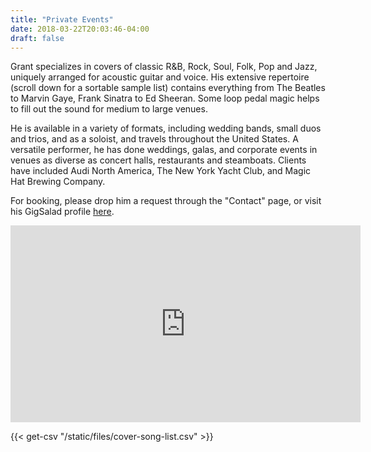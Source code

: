 ```yaml
---
title: "Private Events"
date: 2018-03-22T20:03:46-04:00
draft: false
---
```


Grant specializes in covers of classic R&B, Rock, Soul, Folk, Pop and Jazz, uniquely arranged for acoustic guitar and voice. His extensive repertoire (scroll down for a sortable sample list) contains everything from The Beatles to Marvin Gaye, Frank Sinatra to Ed Sheeran. Some loop pedal magic helps to fill out the sound for medium to large venues. 

He is available in a variety of formats, including wedding bands, small duos and trios, and as a soloist, and travels throughout the United States. A versatile performer, he has done weddings, galas, and corporate events in venues as diverse as concert halls, restaurants and steamboats. Clients have included Audi North America, The New York Yacht Club, and Magic Hat Brewing Company. 

For booking, please drop him a request through the "Contact" page, or visit his GigSalad profile [here](https://www.gigsalad.com/swift_glidden_brooklyn).

<iframe width="560" height="315" src="https://www.youtube.com/embed/u4hnKjOwDMc" frameborder="0" allow="autoplay; encrypted-media" allowfullscreen></iframe>

{{< get-csv "/static/files/cover-song-list.csv" >}}
